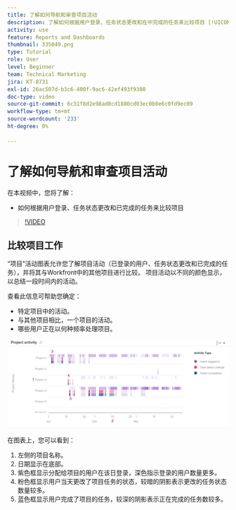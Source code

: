 ```yaml
---
title: 了解如何导航和审查项目活动
description: 了解如何根据用户登录、任务状态更改和在中完成的任务来比较项目 [!UICONTROL Enhanced Analytics].
activity: use
feature: Reports and Dashboards
thumbnail: 335049.png
type: Tutorial
role: User
level: Beginner
team: Technical Marketing
jira: KT-8731
exl-id: 26ac507d-b3c6-400f-9ac6-42ef493f9380
doc-type: video
source-git-commit: 6c31f8d2e98ad8cd1880cd03ec0b0e6c0fd9ec09
workflow-type: tm+mt
source-wordcount: '233'
ht-degree: 0%

---
```


# 了解如何导航和审查项目活动

在本视频中，您将了解：

* 如何根据用户登录、任务状态更改和已完成的任务来比较项目

>[!VIDEO](https://video.tv.adobe.com/v/335049/?quality=12&learn=on)

## 比较项目工作

“项目”活动图表允许您了解项目活动（已登录的用户、任务状态更改和已完成的任务），并将其与Workfront中的其他项目进行比较。 项目活动以不同的颜色显示，以总结一段时间内的活动。

查看此信息可帮助您确定：

* 特定项目中的活动。
* 与其他项目相比，一个项目的活动。
* 哪些用户正在以何种频率处理项目。

![该图像显示了项目活动，其编号位于下面项目符号所述的区域](assets/section-2-5.png)

在图表上，您可以看到：

1. 左侧的项目名称。
1. 日期显示在底部。
1. 紫色框显示分配给项目的用户在该日登录，深色指示登录的用户数量更多。
1. 粉色框显示用户当天更改了项目任务的状态，较暗的阴影表示更改的任务状态数量较多。
1. 蓝色框显示用户完成了项目的任务，较深的阴影表示正在完成的任务数较多。
